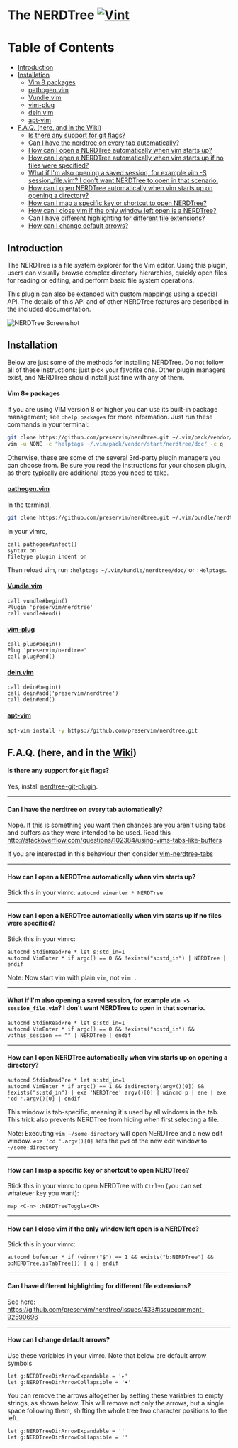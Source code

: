 The NERDTree [![Vint](https://github.com/preservim/nerdtree/workflows/Vint/badge.svg)](https://github.com/preservim/nerdtree/actions?workflow=Vint)
=============

Table of Contents
=================

 * [Introduction](#introduction)
 * [Installation](#installation)
      * [Vim 8  packages](#vim-8-packages)
      * [<a href="https://github.com/tpope/vim-pathogen">pathogen.vim</a>](#pathogenvim)
      * [<a href="https://github.com/VundleVim/Vundle.vim">Vundle.vim</a>](#vundlevim)
      * [<a href="https://github.com/junegunn/vim-plug">vim-plug</a>](#vim-plug)
      * [<a href="https://github.com/Shougo/dein.vim">dein.vim</a>](#deinvim)
      * [<a href="https://github.com/egalpin/apt-vim">apt-vim</a>](#apt-vim)
 * [F.A.Q. (here, and in the <a href="https://github.com/preservim/nerdtree/wiki">Wiki</a>)](#faq-here-and-in-the-wiki)
      * [Is there any support for git flags?](#is-there-any-support-for-git-flags)
      * [Can I have the nerdtree on every tab automatically?](#can-i-have-the-nerdtree-on-every-tab-automatically)
      * [How can I open a NERDTree automatically when vim starts up?](#how-can-i-open-a-nerdtree-automatically-when-vim-starts-up)
      * [How can I open a NERDTree automatically when vim starts up if no files were specified?](#how-can-i-open-a-nerdtree-automatically-when-vim-starts-up-if-no-files-were-specified)
      * [What if I'm also opening a saved session, for example vim -S session_file.vim? I don't want NERDTree to open in that scenario.](#what-if-im-also-opening-a-saved-session-for-example-vim--s-session_filevim-i-dont-want-nerdtree-to-open-in-that-scenario)
      * [How can I open NERDTree automatically when vim starts up on opening a directory?](#how-can-i-open-nerdtree-automatically-when-vim-starts-up-on-opening-a-directory)
      * [How can I map a specific key or shortcut to open NERDTree?](#how-can-i-map-a-specific-key-or-shortcut-to-open-nerdtree)
      * [How can I close vim if the only window left open is a NERDTree?](#how-can-i-close-vim-if-the-only-window-left-open-is-a-nerdtree)
      * [Can I have different highlighting for different file extensions?](#can-i-have-different-highlighting-for-different-file-extensions)
      * [How can I change default arrows?](#how-can-i-change-default-arrows)




Introduction
------------

The NERDTree is a file system explorer for the Vim editor. Using this plugin,
users can visually browse complex directory hierarchies, quickly open files for
reading or editing, and perform basic file system operations.

This plugin can also be extended with custom mappings using a special API. The
details of this API and of other NERDTree features are described in the
included documentation.

![NERDTree Screenshot](https://github.com/preservim/nerdtree/raw/master/screenshot.png)

Installation
------------

Below are just some of the methods for installing NERDTree. Do not follow all of these instructions; just pick your favorite one. Other plugin managers exist, and NERDTree should install just fine with any of them.

#### Vim 8+ packages

If you are using VIM version 8 or higher you can use its built-in package management; see `:help packages` for more information. Just run these commands in your terminal:

```bash
git clone https://github.com/preservim/nerdtree.git ~/.vim/pack/vendor/start/nerdtree
vim -u NONE -c "helptags ~/.vim/pack/vendor/start/nerdtree/doc" -c q
```

Otherwise, these are some of the several 3rd-party plugin managers you can choose from. Be sure you read the instructions for your chosen plugin, as there typically are additional steps you need to take.

#### [pathogen.vim](https://github.com/tpope/vim-pathogen)

In the terminal,
```bash
git clone https://github.com/preservim/nerdtree.git ~/.vim/bundle/nerdtree
```
In your vimrc,
```vim
call pathogen#infect()
syntax on
filetype plugin indent on
```

Then reload vim, run `:helptags ~/.vim/bundle/nerdtree/doc/` or `:Helptags`.

#### [Vundle.vim](https://github.com/VundleVim/Vundle.vim)
```vim
call vundle#begin()
Plugin 'preservim/nerdtree'
call vundle#end()
```

#### [vim-plug](https://github.com/junegunn/vim-plug)
```vim
call plug#begin()
Plug 'preservim/nerdtree'
call plug#end()
```

#### [dein.vim](https://github.com/Shougo/dein.vim)
```vim
call dein#begin()
call dein#add('preservim/nerdtree')
call dein#end()
```

#### [apt-vim](https://github.com/egalpin/apt-vim)
```bash
apt-vim install -y https://github.com/preservim/nerdtree.git
```

F.A.Q. (here, and in the [Wiki](https://github.com/preservim/nerdtree/wiki))
------

#### Is there any support for `git` flags?

Yes, install [nerdtree-git-plugin](https://github.com/Xuyuanp/nerdtree-git-plugin).

---
#### Can I have the nerdtree on every tab automatically?

Nope. If this is something you want then chances are you aren't using tabs and
buffers as they were intended to be used. Read this
http://stackoverflow.com/questions/102384/using-vims-tabs-like-buffers

If you are interested in this behaviour then consider [vim-nerdtree-tabs](https://github.com/jistr/vim-nerdtree-tabs)

---
#### How can I open a NERDTree automatically when vim starts up?

Stick this in your vimrc: `autocmd vimenter * NERDTree`

---
#### How can I open a NERDTree automatically when vim starts up if no files were specified?

Stick this in your vimrc:
```vim
autocmd StdinReadPre * let s:std_in=1
autocmd VimEnter * if argc() == 0 && !exists("s:std_in") | NERDTree | endif
```

Note: Now start vim with plain `vim`, not `vim .`

---
#### What if I'm also opening a saved session, for example `vim -S session_file.vim`? I don't want NERDTree to open in that scenario.
```vim
autocmd StdinReadPre * let s:std_in=1
autocmd VimEnter * if argc() == 0 && !exists("s:std_in") && v:this_session == "" | NERDTree | endif
```

---
#### How can I open NERDTree automatically when vim starts up on opening a directory?
```vim
autocmd StdinReadPre * let s:std_in=1
autocmd VimEnter * if argc() == 1 && isdirectory(argv()[0]) && !exists("s:std_in") | exe 'NERDTree' argv()[0] | wincmd p | ene | exe 'cd '.argv()[0] | endif
```

This window is tab-specific, meaning it's used by all windows in the tab. This trick also prevents NERDTree from hiding when first selecting a file.

Note: Executing `vim ~/some-directory` will open NERDTree and a new edit window. `exe 'cd '.argv()[0]` sets the `pwd` of the new edit window to `~/some-directory`

---
#### How can I map a specific key or shortcut to open NERDTree?

Stick this in your vimrc to open NERDTree with `Ctrl+n` (you can set whatever key you want):
```vim
map <C-n> :NERDTreeToggle<CR>
```

---
#### How can I close vim if the only window left open is a NERDTree?

Stick this in your vimrc:
```vim
autocmd bufenter * if (winnr("$") == 1 && exists("b:NERDTree") && b:NERDTree.isTabTree()) | q | endif
```

---
#### Can I have different highlighting for different file extensions?

See here: https://github.com/preservim/nerdtree/issues/433#issuecomment-92590696

---
#### How can I change default arrows?

Use these variables in your vimrc. Note that below are default arrow symbols
```vim
let g:NERDTreeDirArrowExpandable = '▸'
let g:NERDTreeDirArrowCollapsible = '▾'
```
You can remove the arrows altogether by setting these variables to empty strings, as shown below. This will remove not only the arrows, but a single space following them, shifting the whole tree two character positions to the left.
```vim
let g:NERDTreeDirArrowExpandable = ''
let g:NERDTreeDirArrowCollapsible = ''
```
